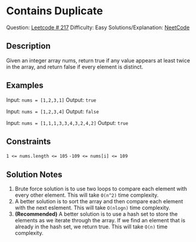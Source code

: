 # Contains Duplicate
Question: [Leetcode # 217](https://leetcode.com/problems/contains-duplicate)
Difficulty: Easy
Solutions/Explanation: [NeetCode](https://www.youtube.com/watch?v=3OamzN90kPg&ab_channel=NeetCode)

## Description
Given an integer array nums, return true if any value appears at least twice in the array, and return false if every element is distinct.

## Examples
Input: `nums = [1,2,3,1]`
Output: `true`

Input: `nums = [1,2,3,4]`
Output: `false`

Input: `nums = [1,1,1,3,3,4,3,2,4,2]`
Output: `true`


## Constraints
`1 <= nums.length <= 105`
`-109 <= nums[i] <= 109`

## Solution Notes
1. Brute force solution is to use two loops to compare each element with every other element. This will take `O(n^2)` time complexity.
2. A better solution is to sort the array and then compare each element with the next eslement. This will take `O(nlogn)` time complexity.
3. **(Recommended)** A better solution is to use a hash set to store the elements as we iterate through the array. If we find an element that is already in the hash set, we return true. This will take `O(n)` time complexity.
